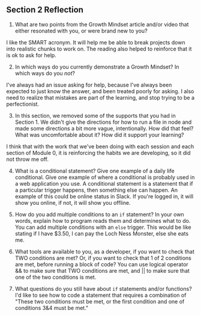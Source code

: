 ## Section 2 Reflection

1. What are two points from the Growth Mindset article and/or video that either resonated with you, or were brand new to you?

I like the SMART acronym. It will help me be able to break projects down into realistic chunks to work on.
The reading also helped to reinforce that it is ok to ask for help.

2. In which ways do you currently demonstrate a Growth Mindset? In which ways do you _not_?

I've always had an issue asking for help, because I've always been expected to just know the answer, and been treated poorly for asking.
I also need to realize that mistakes are part of the learning, and stop trying to be a perfectionist.

3. In this section, we removed some of the supports that you had in Section 1. We didn't give the directions for how to run a file in node and made some directions a bit more vague, intentionally. How did that feel? What was uncomfortable about it? How did it support your learning?

I think that with the work that we've been doing with each session and each section of Module 0, it is reinforcing the habits we are developing, so it did not throw me off.

4. What is a conditional statement? Give one example of a daily life conditional. Give one example of where a conditional is probably used in a web application you use.
A conditional statement is a statement that if a particular trigger happens, then something else can happen. An example of this could be online status in Slack. If you're logged in, it will show you online, if not, it will show you offline.

5. How do you add multiple conditions to an `if` statement? In your own words, explain how to program reads them and determines what to do.
You can add multiple conditions with an `else` trigger. This would be like stating if I have $3.50, I can pay the Loch Ness Monster, else she eats me.

6. What tools are available to you, as a developer, if you want to check that TWO conditions are met? Or, if you want to check that 1 of 2 conditions are met, before running a block of code?
You can use logical operator && to make sure that TWO conditions are met, and || to make sure that one of the two conditions is met.

7. What questions do you still have about `if` statements and/or functions?
I'd like to see how to code a statement that requires a combination of "These two conditions must be met, or the first condition and one of conditions 3&4 must be met."
